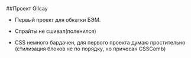 ##Проект Gllcay
- Первый проект для обкатки БЭМ.

- Спрайты не сшивал(поленился)

- CSS немного бардачен, для первого проекта думаю простительно (стилизация блоков не по порядку, но причесан CSSComb)
